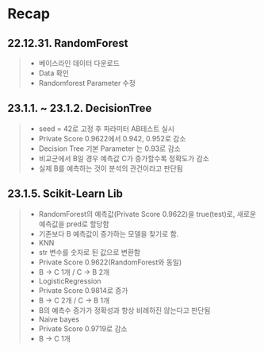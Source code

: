 # Recap

## 22.12.31. RandomForest
>
> - 베이스라인 데이터 다운로드
>- Data 확인
>- Randomforest Parameter 수정 

## 23.1.1. ~ 23.1.2. DecisionTree
>- seed = 42로 고정 후 파라미터 AB테스트 실시
>- Private Score 0.9622에서 0.942, 0.952로 감소
>- Decision Tree 기본 Parameter 는 0.93로 감소
>  - 비교군에서 B일 경우 예측값 C가 증가할수록 정확도가 감소
>  - 실제 B를 예측하는 것이 분석의 관건이라고 판단됨

## 23.1.5. Scikit-Learn Lib
>- RandomForest의 예측값(Private Score 0.9622)을 true(test)로, 새로운 예측값을 pred로 할당함
>  - 기존보다 B 예측값이 증가하는 모델을 찾기로 함.
>- KNN
>  - str 변수를 숫자로 된 값으로 변환함
>  - Private Score 0.9622(RandomForest와 동일)
>  - B -> C 1개 / C -> B 2개
>- LogisticRegression
>  - Private Score 0.9814로 증가
>  - B -> C 2개 / C -> B 1개
>  - B의 예측수 증가가 정확성과 항상 비례하진 않는다고 판단됨
>- Naive bayes
>  - Private Score 0.9719로 감소
>  - B -> C 1개
